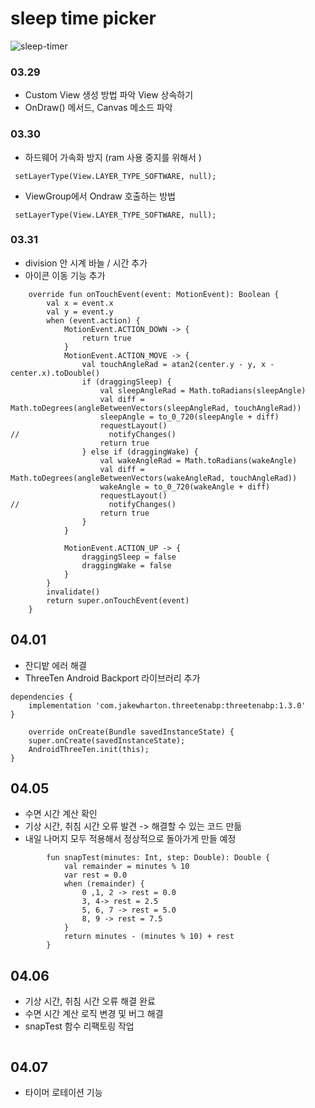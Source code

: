 # sleep time picker
![sleep-timer](https://user-images.githubusercontent.com/67637245/137584960-b4d2542a-72d5-4092-b0ab-d8d562db79e2.gif)



### 03.29
- Custom View 생성 방법 파악 View 상속하기 
- OnDraw() 메서드, Canvas 메소드 파악 

### 03.30
- 하드웨어 가속화 방지 (ram 사용 중지를 위해서 )
```
 setLayerType(View.LAYER_TYPE_SOFTWARE, null);
```
- ViewGroup에서 Ondraw 호출하는 방법 
```
 setLayerType(View.LAYER_TYPE_SOFTWARE, null);
```

### 03.31
- division 안 시계 바늘 / 시간 추가 
- 아이콘 이동 기능 추가 

```
    override fun onTouchEvent(event: MotionEvent): Boolean {
        val x = event.x
        val y = event.y
        when (event.action) {
            MotionEvent.ACTION_DOWN -> {
                return true
            }
            MotionEvent.ACTION_MOVE -> {
                val touchAngleRad = atan2(center.y - y, x - center.x).toDouble()
                if (draggingSleep) {
                    val sleepAngleRad = Math.toRadians(sleepAngle)
                    val diff = Math.toDegrees(angleBetweenVectors(sleepAngleRad, touchAngleRad))
                    sleepAngle = to_0_720(sleepAngle + diff)
                    requestLayout()
//                    notifyChanges()
                    return true
                } else if (draggingWake) {
                    val wakeAngleRad = Math.toRadians(wakeAngle)
                    val diff = Math.toDegrees(angleBetweenVectors(wakeAngleRad, touchAngleRad))
                    wakeAngle = to_0_720(wakeAngle + diff)
                    requestLayout()
//                    notifyChanges()
                    return true
                }
            }

            MotionEvent.ACTION_UP -> {
                draggingSleep = false
                draggingWake = false
            }
        }
        invalidate()
        return super.onTouchEvent(event)
    }
```

## 04.01 
- 잔디밭 에러 해결 
- ThreeTen Android Backport 라이브러리 추가 
```
dependencies {
    implementation 'com.jakewharton.threetenabp:threetenabp:1.3.0'
}
```

```
    override onCreate(Bundle savedInstanceState) {
    super.onCreate(savedInstanceState);
    AndroidThreeTen.init(this);
}

```

## 04.05
- 수면 시간 계산 확인 
- 기상 시간, 취침 시간 오류 발견 -> 해결할 수 있는 코드 만듦 
- 내일 나머지 모두 적용해서 정상적으로 돌아가게 만들 예정 

```
        fun snapTest(minutes: Int, step: Double): Double {
            val remainder = minutes % 10
            var rest = 0.0
            when (remainder) {
                0 ,1, 2 -> rest = 0.0
                3, 4-> rest = 2.5
                5, 6, 7 -> rest = 5.0
                8, 9 -> rest = 7.5
            }
            return minutes - (minutes % 10) + rest
        }

```

## 04.06
- 기상 시간, 취침 시간 오류 해결 완료 
- 수면 시간 계산 로직 변경 및 버그 해결 
- snapTest 함수 리팩토링 작업 

```
```
## 04.07
- 타이머 로테이션 기능 
```
